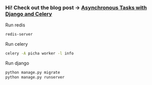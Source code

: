 ### Hi! Check out the blog post -> [Asynchronous Tasks with Django and Celery](https://realpython.com/blog/python/asynchronous-tasks-with-django-and-celery)

Run redis
```bash
redis-server
```

Run celery
```bash
celery -A picha worker -l info
```

Run django
```bash
python manage.py migrate
python manage.py runserver
```



